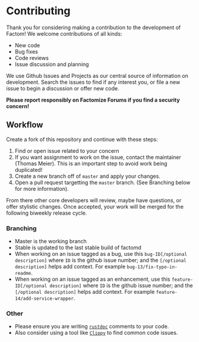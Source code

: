 # Contributing

Thank you for considering making a contribution to the development of Factom! We welcome contributions of all kinds:

* New code
* Bug fixes
* Code reviews
* Issue discussion and planning

We use Github Issues and Projects as our central source of information on development. Search the issues to find if any interest you, or file a new issue to begin a discussion or offer new code.

**Please report responsibly on Factomize Forums if you find a security concern!**

## Workflow

Create a fork of this repository and continue with these steps:

1. Find or open issue related to your concern
2. If you want assignment to work on the issue, contact the maintainer (Thomas Meier). This is an important step to avoid work being duplicated!
3. Create a new branch off of `master` and apply your changes.
4. Open a pull request targetting the `master` branch. (See Branching below for more information).

From there other core developers will review, maybe have questions, or offer stylistic changes. Once accepted, your work will be merged for the following biweekly release cycle.

### Branching

* Master is the working branch
* Stable is updated to the last stable build of factomd
* When working on an issue tagged as a bug, use this `bug-ID[/optional description]` where `ID` is the github issue number; and the `[/optional description]` helps add context. For example `bug-13/fix-typo-in-readme`.
* When working on an issue tagged as an enhancement, use this `feature-ID[/optional description]` where `ID` is the github issue number; and the `[/optional description]` helps add context. For example `feature-14/add-service-wrapper`.

### Other

* Please ensure you are writing [`rustdoc`](https://doc.rust-lang.org/1.30.0/book/first-edition/documentation.html) comments to your code.
* Also consider using a tool like [`Clippy`](https://github.com/rust-lang/rust-clippy) to find common code issues.